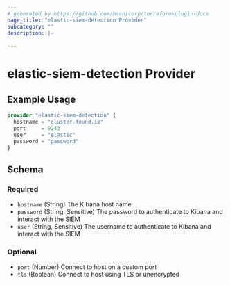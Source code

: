```yaml
---
# generated by https://github.com/hashicorp/terraform-plugin-docs
page_title: "elastic-siem-detection Provider"
subcategory: ""
description: |-
  
---
```


# elastic-siem-detection Provider



## Example Usage

```terraform
provider "elastic-siem-detection" {
  hostname = "cluster.found.io"
  port     = 9243
  user     = "elastic"
  password = "password"
}
```

<!-- schema generated by tfplugindocs -->
## Schema

### Required

- `hostname` (String) The Kibana host name
- `password` (String, Sensitive) The password to authenticate to Kibana and interact with the SIEM
- `user` (String, Sensitive) The username to authenticate to Kibana and interact with the SIEM

### Optional

- `port` (Number) Connect to host on a custom port
- `tls` (Boolean) Connect to host using TLS or unencrypted
